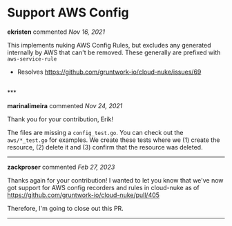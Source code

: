 # Support AWS Config

**ekristen** commented *Nov 16, 2021*

This implements nuking AWS Config Rules, but excludes any generated internally by AWS that can't be removed. These generally are prefixed with `aws-service-rule`

- Resolves https://github.com/gruntwork-io/cloud-nuke/issues/69
<br />
***


**marinalimeira** commented *Nov 24, 2021*

Thank you for your contribution, Erik!

The files are missing a `config_test.go`.  You can check out the `aws/*_test.go` for examples. We create these tests where we (1) create the resource, (2) delete it and (3) confirm that the resource was deleted.
***

**zackproser** commented *Feb 27, 2023*

Thanks again for your contribution! I wanted to let you know that we've now got support for AWS config recorders and rules in cloud-nuke as of https://github.com/gruntwork-io/cloud-nuke/pull/405

Therefore, I'm going to close out this PR. 
***

